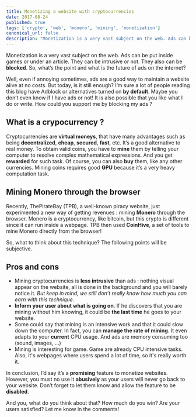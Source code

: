 ```yaml
---
title: Monetizing a website with cryptocurrencies
date: 2017-08-24
published: true
tags: ['crypto', 'web', 'monero', 'mining', 'monetization']
canonical_url: false
description: "Monetization is a very vast subject on the web. Ads can be put inside games or under an article. They can be intrusive or not. They also can be blocked. So, what’s the point and what is the future of ads on the internet?"
---
```


Monetization is a very vast subject on the web. Ads can be put inside games or under an article. They can be intrusive or not. They also can be **blocked**. 
So, what’s the point and what is the future of ads on the internet?

Well, even if annoying sometimes, ads are a good way to maintain a website alive at no costs.
But today, is it still enough?
I’m sure a lot of people reading this blog have Adblock or alternatives turned on **by default**. Maybe you don’t even know if I have ads or not! It is also possible that you like what I do or write. How could you support me by blocking my ads ?

## What is a crypocurrency ?
Cryptocurrencies are **virtual moneys**, that have many advantages such as being **decentralized**, **cheap**, **secured**, **fast**, etc. It’s a good alternative to real money.
To obtain valid coins, you have to **mine** them by telling your computer to resolve complex mathematical expressions. And you get **rewarded** for such task. Of course, you can also **buy** them, like any other currencies. 
Mining coins requires good **GPU** because it’s a very heavy computation task. 

## Mining Monero through the browser 
Recently, ThePirateBay (TPB), a well-known piracy website, just experimented a new way of getting revenues : mining **Monero** through the browser.
Monero is a cryptocurrency, like bitcoin, but this crypto is different since it can run inside a webpage.
TPB then used **CoinHive**, a set of tools to mine Monero directly from the browser!

So, what to think about this technique?
The following points will be subjective. 

## Pros and cons
- Mining cryptocurrencies is **less intrusive** than ads : nothing visual appear on the website, all is done in the background and you will barely notice it. *But keep in mind, we still don’t really know how much you can earn with this technique.*
- **Inform your user about what is going on**. If he discovers that you are mining without him knowing, it could be **the last time** he goes to your website.
- Some could say that mining is an intensive work and that it could slow down the computer. In fact, you can **manage the rate of mining**. It even adapts to your **current** CPU usage. And ads are memory consuming too (sound, images, …)
- Mining is interesting for game. Game are already CPU intensive tasks. Also, it's webpages where users spend a lot of time, so it's really worth it.

In conclusion, I’d say it’s a **promising** feature to monetize websites. However, you must no use it **abusively** as your users will never go back to your website. Don’t forget to let them know and allow the feature to be **disabled**.

And you, what do you think about that? How much do you win? Are your users satisfied?
Let me know in the comments!

<!-- For those who want to try that live, I've made a CoinHive wrapper plugin for Construct 2: -->
<!-- - [Download the plugin + Demo](https://armaldio.itch.io/coinhive-plugin-for-construct-2) -->